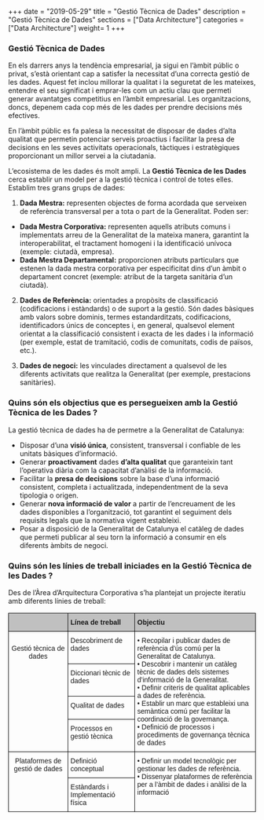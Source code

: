 +++
date        = "2019-05-29"
title       = "Gestió Tècnica de Dades"
description = "Gestió Tècnica de Dades"
sections    = ["Data Architecture"]
categories  = ["Data Architecture"]
weight= 1
+++

### Gestió Tècnica de Dades

En els darrers anys la tendència empresarial, ja sigui en l’àmbit públic o privat, s’està orientant cap a satisfer la necessitat d’una correcta gestió de les dades. Aquest fet inclou millorar la qualitat i la seguretat de les mateixes, entendre el seu significat i emprar-les com un actiu clau que permeti generar avantatges competitius en l’àmbit empresarial. Les organitzacions, doncs, depenem cada cop més de les dades per prendre decisions més efectives. 

En l’àmbit públic es fa palesa la necessitat de disposar de dades d’alta qualitat que permetin potenciar serveis proactius i facilitar la presa de decisions en les seves activitats operacionals, tàctiques i estratègiques proporcionant un millor servei a la ciutadania.

L’ecosistema de les dades és molt ampli. La **Gestió Tècnica de les Dades** cerca establir un model per a la gestió tècnica i control de totes elles. Establim tres grans grups de dades:

1.	**Dada Mestra:** representen objectes de forma acordada que serveixen de referència transversal per a tota o part de la Generalitat. Poden ser:

   - **Dada Mestra Corporativa:** representen aquells atributs comuns i implementats arreu de la Generalitat de la mateixa manera, garantint la interoperabilitat, el tractament homogeni i la identificació unívoca (exemple: ciutadà, empresa).
   - **Dada Mestra Departamental:** proporcionen atributs particulars que estenen la dada mestra corporativa per especificitat dins d’un àmbit o departament concret (exemple: atribut de la targeta sanitària d’un ciutadà).
    
2.	**Dades de Referència:** orientades a propòsits de classificació (codificacions i estàndards) o de suport a la gestió. Són dades bàsiques amb valors sobre dominis, termes estandarditzats, codificacions, identificadors únics de conceptes i, en general, qualsevol element orientat a la classificació consistent i exacta de les dades i la informació (per exemple, estat de tramitació, codis de comunitats, codis de països, etc.).

3.	**Dades de negoci:** les vinculades directament a qualsevol de les diferents activitats que realitza la Generalitat (per exemple, prestacions sanitàries).

### Quins són els objectius que es persegueixen amb la Gestió Tècnica de les Dades ?

La gestió tècnica de dades ha de permetre a la Generalitat de Catalunya:

- Disposar d’una **visió única**, consistent, transversal i confiable de les unitats bàsiques d’informació.
- Generar **proactivament** dades **d’alta qualitat** que garanteixin tant l’operativa diària com la capacitat d’anàlisi de la informació.
- Facilitar la **presa de decisions** sobre la base d’una informació consistent, completa i actualitzada, independentment de la seva tipologia o origen.
- Generar **nova informació de valor** a partir de l’encreuament de les dades disponibles a l’organització, tot garantint el seguiment dels requisits legals que la normativa vigent estableixi.
- Posar a disposició de la Generalitat de Catalunya el catàleg de dades que permeti publicar al seu torn la informació a consumir en els diferents àmbits de negoci.

### Quins són les línies de treball iniciades en la Gestió Tècnica de les Dades ?

Des de l’Àrea d’Arquitectura Corporativa s’ha plantejat un projecte iteratiu amb diferents línies de treball:

<style type="text/css">
.tg  {border-collapse:collapse;border-spacing:0;}
.tg td{font-family:Arial, sans-serif;font-size:14px;padding:10px 5px;border-style:solid;border-width:1px;overflow:hidden;word-break:normal;border-color:black;}
.tg th{font-family:Arial, sans-serif;font-size:14px;font-weight:normal;padding:10px 5px;border-style:solid;border-width:1px;overflow:hidden;word-break:normal;border-color:black;}
.tg .tg-3a3g{font-size:14px;font-family:Arial, Helvetica, sans-serif !important;;text-align:center;vertical-align:top}
.tg .tg-7vsa{font-size:14px;font-family:Arial, Helvetica, sans-serif !important;;text-align:left;vertical-align:top}
.tg .tg-esop{font-weight:bold;font-size:14px;font-family:Arial, Helvetica, sans-serif !important;;background-color:#c0c0c0;text-align:left;vertical-align:top}
</style>
<table class="tg">
  <tr>
    <th class="tg-esop"></th>
    <th class="tg-esop">Línea de treball</th>
    <th class="tg-esop">Objectiu</th>
  </tr>
  <tr>
    <td class="tg-3a3g" rowspan="4"><br>Gestió tècnica de dades</td>
    <td class="tg-7vsa">Descobriment de dades</td>
    <td class="tg-7vsa" rowspan="4">•    Recopilar i publicar dades de referència d’ús comú per la Generalitat de Catalunya.<br>•    Descobrir i mantenir un catàleg tècnic de dades dels sistemes d’informació de la Generalitat.<br>•    Definir criteris de qualitat aplicables a dades de referència.<br>•    Establir un marc que estableixi una semàntica comú per facilitar la coordinació de la governança.<br>•    Definició de processos i procediments de governança tècnica de dades</td>
  </tr>
  <tr>
    <td class="tg-7vsa">Diccionari tècnic de dades</td>
  </tr>
  <tr>
    <td class="tg-7vsa">Qualitat de dades</td>
  </tr>
  <tr>
    <td class="tg-7vsa">Processos en gestió tècnica</td>
  </tr>
  <tr>
    <td class="tg-3a3g" rowspan="2">Plataformes de gestió de dades</td>
    <td class="tg-7vsa">Definició conceptual</td>
    <td class="tg-7vsa" rowspan="2">•    Definir un model tecnològic per gestionar les dades de referència.<br>•    Dissenyar plataformes de referència per a l’àmbit de dades i anàlisi de la informació</td>
  </tr>
  <tr>
    <td class="tg-7vsa">Estàndards i Implementació física</td>
  </tr>
</table>
